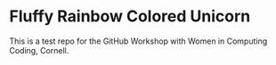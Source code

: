 # Fluffy Rainbow Colored Unicorn

This is a test repo for the GitHub Workshop with Women in Computing Coding, Cornell.
